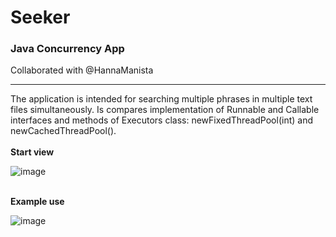 # Seeker
### Java Concurrency App
Collaborated with @HannaManista
<hr>
The application is intended for searching multiple phrases in multiple text files simultaneously. Is compares implementation of Runnable and Callable interfaces and methods of Executors class: newFixedThreadPool(int) and newCachedThreadPool().
<br>
<br>
<b>Start view</b>

![image](https://user-images.githubusercontent.com/42994172/55282724-b02dfd00-534a-11e9-803d-88f29ee050a0.png)

<br>
<b>Example use</b>

![image](https://user-images.githubusercontent.com/42994172/55282755-5bd74d00-534b-11e9-8755-ed3ec368626a.png)
